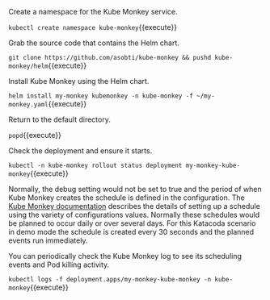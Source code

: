Create a namespace for the Kube Monkey service.

`kubectl create namespace kube-monkey`{{execute}}

Grab the source code that contains the Helm chart.

`git clone https://github.com/asobti/kube-monkey && pushd kube-monkey/helm`{{execute}}

Install Kube Monkey using the Helm chart.

`helm install my-monkey kubemonkey -n kube-monkey -f ~/my-monkey.yaml`{{execute}}

Return to the default directory.

`popd`{{execute}}

Check the deployment and ensure it starts.

`kubectl -n kube-monkey rollout status deployment my-monkey-kube-monkey`{{execute}}

Normally, the debug setting would not be set to true and the period of when Kube Monkey creates the schedule is defined in the configuration. The [Kube Monkey documentation](https://github.com/asobti/kube-monkey#configuring) describes the details of setting up a schedule using the variety of configurations values. Normally these schedules would be planned to occur daily or over several days. For this Katacoda scenario in demo mode the schedule is created every 30 seconds and the planned events run immediately.

You can periodically check the Kube Monkey log to see its scheduling events and Pod killing activity.

`kubectl logs -f deployment.apps/my-monkey-kube-monkey -n kube-monkey`{{execute}}
